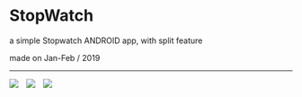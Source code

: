 # StopWatch

a simple Stopwatch ANDROID app, with split feature

made on Jan-Feb / 2019

-----------------

<img src="https://user-images.githubusercontent.com/48130426/60396133-40483200-9b46-11e9-82c4-403db378b598.png"/>&emsp;<img src="https://user-images.githubusercontent.com/48130426/60396134-40483200-9b46-11e9-9e64-bd6b12aa5b2d.png"/>&emsp;<img src="https://user-images.githubusercontent.com/48130426/60396135-40483200-9b46-11e9-9098-8fb16ac1c2c1.png"/>&emsp;
